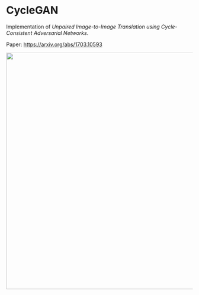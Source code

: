 # CycleGAN
Implementation of _Unpaired Image-to-Image Translation using Cycle-Consistent Adversarial Networks_.

Paper: https://arxiv.org/abs/1703.10593

<p align="center">
    <img src="http://eriklindernoren.se/images/cyclegan.png" width="640"\>
</p>

